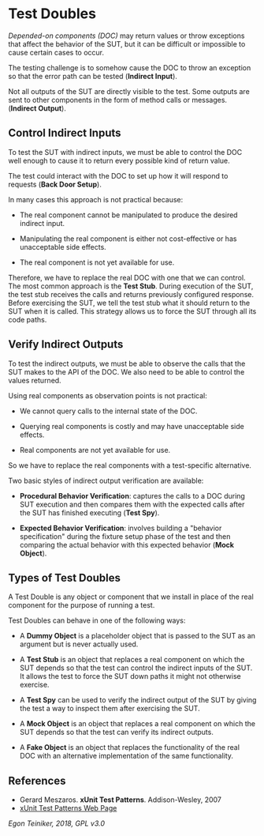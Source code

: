 # Test Doubles

*Depended-on components (DOC)* may return values or throw exceptions that 
affect the behavior of the SUT, but it can be difficult or impossible to 
cause certain cases to occur.

The testing challenge is to somehow cause the DOC to throw an exception so 
that the error path can be tested (**Indirect Input**).

Not all outputs of the SUT are directly visible to the test. Some outputs 
are sent to other components in the form of method calls or messages. 
(**Indirect Output**). 


## Control Indirect Inputs

To test the SUT with indirect inputs, we must be able to control the DOC 
well enough to cause it to return every possible kind of return value. 

The test could interact with the DOC to set up how it will respond to 
requests (**Back Door Setup**).

In many cases this approach is not practical because:

* The real component cannot be manipulated to produce the desired indirect 
    input.

* Manipulating the real component is either not cost-effective or has 
    unacceptable side effects.

* The real component is not yet available for use.

Therefore, we have to replace the real DOC with one that we can control. 
The most common approach is the **Test Stub**.
During execution of the SUT, the test stub receives the calls and returns 
previously configured response.
Before exercising the SUT, we tell the test stub what it should return to 
the SUT when it is called. 
This strategy allows us to force the SUT through all its code paths.


## Verify Indirect Outputs

To test the indirect outputs, we must be able to observe the calls that the 
SUT makes to the API of the DOC. We also need to be able to control the 
values returned.

Using real components as observation points is not practical:

* We cannot query calls to the internal state of the DOC.

* Querying real components is costly and may have unacceptable side effects.

* Real components are not yet available for use.

So we have to replace the real components with a test-specific alternative.

Two basic styles of indirect output verification are available:

* **Procedural Behavior Verification**: captures the calls to a DOC during 
SUT execution and then compares them with the expected calls after the SUT 
has finished executing (**Test Spy**).

* **Expected Behavior Verification**: involves building a "behavior specification" 
during the fixture setup phase of the test and then comparing the actual 
behavior with this expected behavior (**Mock Object**).


## Types of Test Doubles

A Test Double is any object or component that we install in place of the 
real component for the purpose of running a test.

Test Doubles can behave in one of the following ways:

* A **Dummy Object** is a placeholder object that is passed to the SUT as an 
argument but is never actually used.

* A **Test Stub** is an object that replaces a real component on which the 
SUT depends so that the test can control the indirect inputs of the SUT. 
It allows the test to force the SUT down paths it might not otherwise exercise.

* A **Test Spy** can be used to verify the indirect output of the SUT by 
giving the test a way to inspect them after exercising the SUT.

* A **Mock Object** is an object that replaces a real component on which 
the SUT depends so that the test can verify its indirect outputs.

* A **Fake Object** is an object that replaces the functionality of the 
real DOC with an alternative implementation of the same functionality.


## References

* Gerard Meszaros. **xUnit Test Patterns**. Addison-Wesley, 2007 
* [xUnit Test Patterns Web Page](http://xunitpatterns.com/)

*Egon Teiniker, 2018, GPL v3.0*